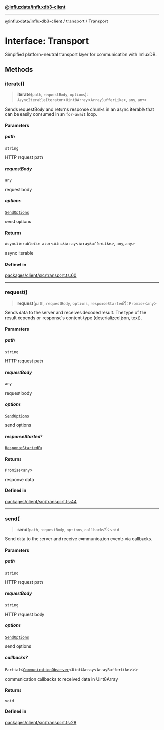 [**@influxdata/influxdb3-client**](../../index.md)

***

[@influxdata/influxdb3-client](../../modules.md) / [transport](../index.md) / Transport

# Interface: Transport

Simpified platform-neutral transport layer for communication with InfluxDB.

## Methods

### iterate()

> **iterate**(`path`, `requestBody`, `options`): `AsyncIterableIterator`\<`Uint8Array`\<`ArrayBufferLike`\>, `any`, `any`\>

Sends requestBody and returns response chunks in an async iterable
that can be easily consumed in an `for-await` loop.

#### Parameters

##### path

`string`

HTTP request path

##### requestBody

`any`

request body

##### options

[`SendOptions`](SendOptions.md)

send options

#### Returns

`AsyncIterableIterator`\<`Uint8Array`\<`ArrayBufferLike`\>, `any`, `any`\>

async iterable

#### Defined in

[packages/client/src/transport.ts:60](https://github.com/InfluxCommunity/influxdb3-js/blob/6328be2232de5032f7226e569b6b0154d8900f73/packages/client/src/transport.ts#L60)

***

### request()

> **request**(`path`, `requestBody`, `options`, `responseStarted`?): `Promise`\<`any`\>

Sends data to the server and receives decoded result. The type of the result depends on
response's content-type (deserialized json, text).

#### Parameters

##### path

`string`

HTTP request path

##### requestBody

`any`

request body

##### options

[`SendOptions`](SendOptions.md)

send options

##### responseStarted?

[`ResponseStartedFn`](../../results/CommunicationObserver/type-aliases/ResponseStartedFn.md)

#### Returns

`Promise`\<`any`\>

response data

#### Defined in

[packages/client/src/transport.ts:44](https://github.com/InfluxCommunity/influxdb3-js/blob/6328be2232de5032f7226e569b6b0154d8900f73/packages/client/src/transport.ts#L44)

***

### send()

> **send**(`path`, `requestBody`, `options`, `callbacks`?): `void`

Send data to the server and receive communication events via callbacks.

#### Parameters

##### path

`string`

HTTP request path

##### requestBody

`string`

HTTP request body

##### options

[`SendOptions`](SendOptions.md)

send options

##### callbacks?

`Partial`\<[`CommunicationObserver`](../../results/CommunicationObserver/interfaces/CommunicationObserver.md)\<`Uint8Array`\<`ArrayBufferLike`\>\>\>

communication callbacks to received data in Uint8Array

#### Returns

`void`

#### Defined in

[packages/client/src/transport.ts:28](https://github.com/InfluxCommunity/influxdb3-js/blob/6328be2232de5032f7226e569b6b0154d8900f73/packages/client/src/transport.ts#L28)
